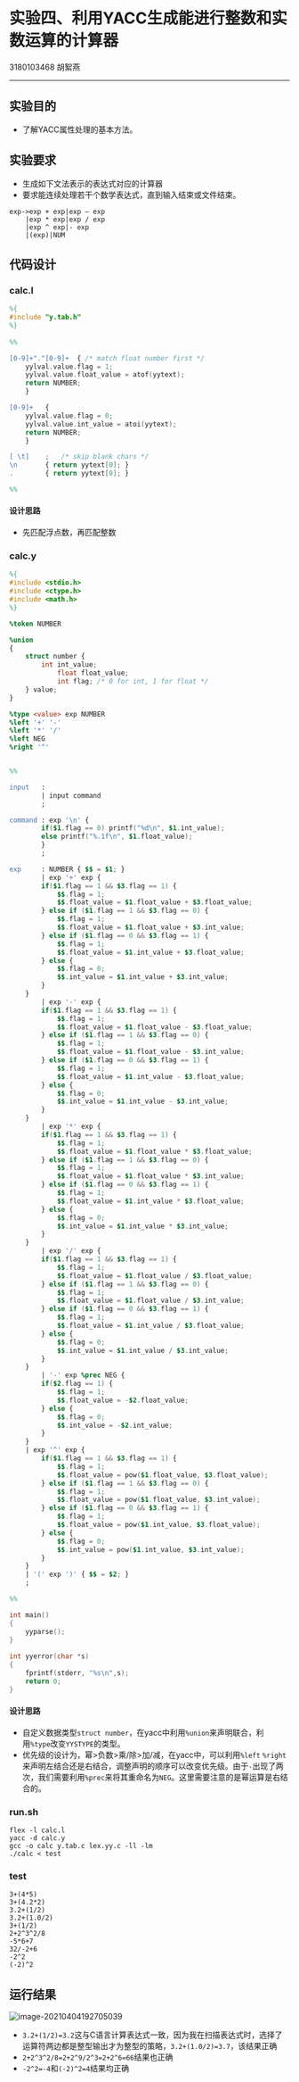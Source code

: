 # 实验四、利用YACC生成能进行整数和实数运算的计算器

3180103468 胡絮燕

****

## 实验目的

- 了解YACC属性处理的基本方法。

## 实验要求

-  生成如下文法表示的表达式对应的计算器
- 要求能连续处理若干个数学表达式，直到输入结束或文件结束。

```
exp->exp + exp|exp – exp
	|exp * exp|exp / exp 
	|exp ^ exp|- exp
	|(exp)|NUM
```

## 代码设计

### calc.l

```Lex
%{
#include "y.tab.h"
%}
 
%%

[0-9]+"."[0-9]+  { /* match float number first */
	yylval.value.flag = 1;
	yylval.value.float_value = atof(yytext);
	return NUMBER;
	}

[0-9]+   {
	yylval.value.flag = 0;
	yylval.value.int_value = atoi(yytext);
	return NUMBER;
	}

[ \t]    ;   /* skip blank chars */
\n       { return yytext[0]; }
.        { return yytext[0]; }

%%
```

#### 设计思路

- 先匹配浮点数，再匹配整数

### calc.y

```Yacc
%{
#include <stdio.h>
#include <ctype.h>
#include <math.h>
%}

%token NUMBER

%union
{
   	struct number {	
	  	int int_value;
	    	float float_value;
	    	int flag; /* 0 for int, 1 for float */
	} value;
}

%type <value> exp NUMBER
%left '+' '-'
%left '*' '/'
%left NEG
%right '^'


%%

input   :
        | input command 
        ;

command : exp '\n' { 
		if($1.flag == 0) printf("%d\n", $1.int_value); 
		else printf("%.1f\n", $1.float_value);
        }
        ;

exp     : NUMBER { $$ = $1; }
        | exp '+' exp { 
		if($1.flag == 1 && $3.flag == 1) {
			$$.flag = 1;
			$$.float_value = $1.float_value + $3.float_value;
		} else if ($1.flag == 1 && $3.flag == 0) {
			$$.flag = 1;
			$$.float_value = $1.float_value + $3.int_value;
		} else if ($1.flag == 0 && $3.flag == 1) {
			$$.flag = 1;
			$$.float_value = $1.int_value + $3.float_value;
		} else {
			$$.flag = 0;
			$$.int_value = $1.int_value + $3.int_value;
		}
	}
        | exp '-' exp { 
		if($1.flag == 1 && $3.flag == 1) {
			$$.flag = 1;
			$$.float_value = $1.float_value - $3.float_value;
		} else if ($1.flag == 1 && $3.flag == 0) {
			$$.flag = 1;
			$$.float_value = $1.float_value - $3.int_value;
		} else if ($1.flag == 0 && $3.flag == 1) {
			$$.flag = 1;
			$$.float_value = $1.int_value - $3.float_value;
		} else {
			$$.flag = 0;
			$$.int_value = $1.int_value - $3.int_value;
		}
	}
        | exp '*' exp { 
		if($1.flag == 1 && $3.flag == 1) {
			$$.flag = 1;
			$$.float_value = $1.float_value * $3.float_value;
		} else if ($1.flag == 1 && $3.flag == 0) {
			$$.flag = 1;
			$$.float_value = $1.float_value * $3.int_value;
		} else if ($1.flag == 0 && $3.flag == 1) {
			$$.flag = 1;
			$$.float_value = $1.int_value * $3.float_value;
		} else {
			$$.flag = 0;
			$$.int_value = $1.int_value * $3.int_value;
		}
	}
        | exp '/' exp { 
		if($1.flag == 1 && $3.flag == 1) {
			$$.flag = 1;
			$$.float_value = $1.float_value / $3.float_value;
		} else if ($1.flag == 1 && $3.flag == 0) {
			$$.flag = 1;
			$$.float_value = $1.float_value / $3.int_value;
		} else if ($1.flag == 0 && $3.flag == 1) {
			$$.flag = 1;
			$$.float_value = $1.int_value / $3.float_value;
		} else {
			$$.flag = 0;
			$$.int_value = $1.int_value / $3.int_value;
		}
	}
        | '-' exp %prec NEG { 
		if($2.flag == 1) {
			$$.flag = 1;
			$$.float_value = -$2.float_value;
		} else {
			$$.flag = 0;
			$$.int_value = -$2.int_value;
		}
	}
	| exp '^' exp { 
		if($1.flag == 1 && $3.flag == 1) {
			$$.flag = 1;
			$$.float_value = pow($1.float_value, $3.float_value);
		} else if ($1.flag == 1 && $3.flag == 0) {
			$$.flag = 1;
			$$.float_value = pow($1.float_value, $3.int_value);
		} else if ($1.flag == 0 && $3.flag == 1) {
			$$.flag = 1;
			$$.float_value = pow($1.int_value, $3.float_value);
		} else {
			$$.flag = 0;
			$$.int_value = pow($1.int_value, $3.int_value);
		}
	}
	| '(' exp ')' { $$ = $2; }
	;

%%

int main()
{
	yyparse();
}
 
int yyerror(char *s)
{
	fprintf(stderr, "%s\n",s);
	return 0;
}
```

#### 设计思路

- 自定义数据类型`struct number`，在yacc中利用`%union`来声明联合，利用`%type`改变`YYSTYPE`的类型。
- 优先级的设计为，幂>负数>乘/除>加/减，在yacc中，可以利用`%left` `%right`来声明左结合还是右结合，调整声明的顺序可以改变优先级。由于`-`出现了两次，我们需要利用`%prec`来将其重命名为`NEG`。这里需要注意的是幂运算是右结合的。

### run.sh

```shell
flex -l calc.l
yacc -d calc.y
gcc -o calc y.tab.c lex.yy.c -ll -lm
./calc < test
```

### test

```
3+(4*5)
3+(4.2*2)
3.2+(1/2)
3.2+(1.0/2)
3+(1/2)
2+2^3^2/8
-5*6+7
32/-2+6
-2^2
(-2)^2
```

## 运行结果

![image-20210404192705039](D:\mydata\typora\pictures\image-20210404192705039.png)

- `3.2+(1/2)=3.2`这与C语言计算表达式一致，因为我在扫描表达式时，选择了运算符两边都是整型输出才为整型的策略，`3.2+(1.0/2)=3.7`，该结果正确
- `2+2^3^2/8=2+2^9/2^3=2+2^6=66`结果也正确
- `-2^2=-4`和`(-2)^2=4`结果均正确